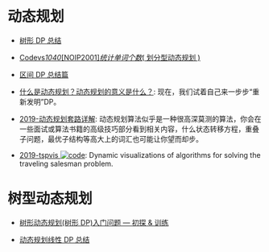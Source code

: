 # 动态规划

- [树形 DP 总结](http://blog.csdn.net/lmyclever/article/details/6667412)

- [Codevs*1040*[NOIP2001]_统计单词个数_( 划分型动态规划 )](http://www.cnblogs.com/Sunnie69/p/5526564.html)

- [区间 DP 总结篇](http://www.cnblogs.com/ziyi--caolu/archive/2013/08/04/3236035.html)

- [什么是动态规划？动态规划的意义是什么？](https://www.zhihu.com/question/23995189/answer/613096905): 现在，我们试着自己来一步步“重新发明”DP。

- [2019-动态规划套路详解](https://zhuanlan.zhihu.com/p/78220312): 动态规划算法似乎是一种很高深莫测的算法，你会在一些面试或算法书籍的高级技巧部分看到相关内容，什么状态转移方程，重叠子问题，最优子结构等高大上的词汇也可能让你望而却步。

- [2019-tspvis ![code](https://ng-tech.icu/assets/code.svg)](https://github.com/jhackshaw/tspvis): Dynamic visualizations of algorithms for solving the traveling salesman problem.

# 树型动态规划

- [树形动态规划(树形 DP)入门问题 — 初探 & 训练 ](http://blog.csdn.net/txl199106/article/details/45372337)

- [动态规划线性 DP 总结](http://www.cnblogs.com/shangyu/category/371886.html)
